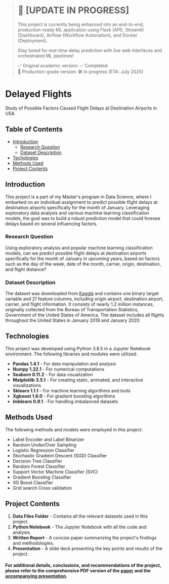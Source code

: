 > # 🚧 **[UPDATE IN PROGRESS]**  
> This project is currently being enhanced into an end-to-end, production-ready ML application using Flask (API), Streamlit (Dashboard), Airflow (Workflow Automation), and Docker (Deployment).  
>  
> Stay tuned for real-time delay prediction with live web interfaces and orchestrated ML pipelines!  
>  
> ✅ Original academic version: ✅ Completed  
> 🔄 Production-grade version: 🛠️ In progress (ETA: July 2025)  


# Delayed Flights
 Study of Possible Factors Caused Flight Delays at Destination Airports in USA

 ## Table of Contents
 * [Introduction](#introduction)
    - [Research Question](#research-question)
    - [Dataset Description](#dataset-description)
 * [Techologies](#technologies)
 * [Methods Used](#methods-used)
 * [Project Contents](#project-contents)

 ## Introduction
 This project is a part of my Master's program in Data Science, where I embarked on an individual assignment to predict possible flight delays at destination airports specifically for the month of January. Leveraging exploratory data analysis and various machine learning classification models, the goal was to build a robust prediction model that could foresee delays based on several influencing factors.

 ### Research Question
 Using exploratory analysis and popular machine learning classification models, can we predict possible flight delays at destination airports specifically for the month of January in upcoming years, based on factors such as the day of the week, date of the month, carrier, origin, destination, and flight distance?

 ### Dataset Description
 The dataset was downloaded from [Kaggle](https://www.kaggle.com/datasets/divyansh22/flight-delay-prediction) and contains one binary target variable and 21 feature columns, including origin airport, destination airport, carrier, and flight information. It consists of nearly 1.2 million instances, originally collected from the Bureau of Transportation Statistics, Government of the United States of America. The dataset includes all flights throughout the United States in January 2019 and January 2020.

 ## Technologies
 This project was developed using Python 3.8.5 in a Jupyter Notebook environment. The following libraries and modules were utilized:
 * **Pandas 1.4.1** - For data manipulation and analysis
 * **Numpy 1.22.1** - For numerical computations
 * **Seaborn 0.11.2** - For data visualization
 * **Matplotlib 3.5.1** - For creating static, animated, and interactive visualizations
 * **Sklearn 1.1.1** - For machine learning algorithms and tools
 * **Xgboost 1.6.0** - For gradient boosting algorithms
 * **Imblearn 0.9.1** - For handling imbalanced datasets

 ## Methods Used
 The following methods and models were employed in this project:
 * Label Encoder and Label Binarizer
 * Random Under/Over Sampling
 * Logistic Regression Classifier
 * Stochastic Gradient Descent (SGD) Classifier
 * Decision Tree Classifier
 * Random Forest Classifier
 * Support Vector Machine Classifier (SVC)
 * Gradient Boosting Classifier
 * XG Boost Classifier
 * Grid search Cross validation

 ## Project Contents
 1. **Data Files Folder** - Contains all the relevant datasets used in this project.
 2. **Python Notebook** - The Jupyter Notebook with all the code and analysis.
 3. **Written Report** - A concise paper summarizing the project's findings and methodologies.
 4. **Presentation** - A slide deck presenting the key points and results of the project.

 #### For additional details, conclusions, and recommendations of the project, please refer to the comprehensive PDF version of the [paper](https://github.com/janithpe/DelayedFlights/blob/main/Report_Analysis%20of%20Delayed%20Flights.pdf) and the [accompanying presentation](https://github.com/janithpe/DelayedFlights/blob/main/Presentation_Analysis%20of%20Delayed%20Flights.pdf).